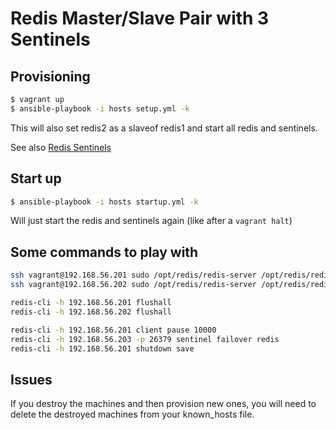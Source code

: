# Redis Master/Slave Pair with 3 Sentinels

## Provisioning

``` bash
$ vagrant up
$ ansible-playbook -i hosts setup.yml -k
```

This will also set redis2 as a slaveof redis1 and start all redis and sentinels.

See also [Redis Sentinels](http://redis.io/topics/sentinel)

## Start up

``` bash
$ ansible-playbook -i hosts startup.yml -k
```

Will just start the redis and sentinels again (like after a `vagrant halt`)

## Some commands to play with

``` bash
ssh vagrant@192.168.56.201 sudo /opt/redis/redis-server /opt/redis/redis.conf
ssh vagrant@192.168.56.202 sudo /opt/redis/redis-server /opt/redis/redis.conf

redis-cli -h 192.168.56.201 flushall
redis-cli -h 192.168.56.202 flushall

redis-cli -h 192.168.56.201 client pause 10000
redis-cli -h 192.168.56.203 -p 26379 sentinel failover redis
redis-cli -h 192.168.56.201 shutdown save
```

## Issues

If you destroy the machines and then provision new ones, you will need to delete the destroyed machines from your known_hosts file.